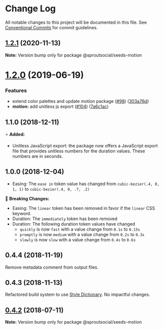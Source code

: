 # Change Log

All notable changes to this project will be documented in this file.
See [Conventional Commits](https://conventionalcommits.org) for commit guidelines.

## [1.2.1](https://github.com/sproutsocial/seeds-packets/compare/@sproutsocial/seeds-motion@1.2.0...@sproutsocial/seeds-motion@1.2.1) (2020-11-13)

**Note:** Version bump only for package @sproutsocial/seeds-motion





# [1.2.0](https://github.com/sproutsocial/seeds/compare/@sproutsocial/seeds-motion@0.4.3...@sproutsocial/seeds-motion@1.2.0) (2019-06-19)


### Features

* extend color palettes and update motion package ([#98](https://github.com/sproutsocial/seeds/issues/98)) ([303a76d](https://github.com/sproutsocial/seeds/commit/303a76d))
* **motion:** add unitless js export ([#104](https://github.com/sproutsocial/seeds/issues/104)) ([7a6c1ac](https://github.com/sproutsocial/seeds/commit/7a6c1ac))





## 1.1.0 (2018-12-11)
⭐️ **Added:**
- Unitless JavaScript export: the package now offers a JavaScript export file that provides unitless numbers for the duration values. These numbers are in seconds. 

## 1.0.0 (2018-12-04)
- Easing: The `ease in` token value has changed from `cubic-bezier(.4, 0, 1, 1)` to `cubic-bezier(.4, 0, .7, .2)`

🚨 **Breaking Changes:**
- Easing: The `linear` token has been removed in favor if the `linear` CSS keyword.
- Duration: The `immediately` token has been removed
- Duration: The following duration token values have changed
	- `quickly` is now `fast` with a value change from `0.1s` to `0.15s`
	- `promptly` is now `medium` with a value change from `0.2s` to `0.3s`
	- `slowly` is now `slow` with a value change from `0.4s` to `0.6s`

## 0.4.4 (2018-11-19)
Remove metadata comment from output files.

## 0.4.3 (2018-11-13)
Refactored build system to use [Style Dictionary](https://amzn.github.io/style-dictionary). No impactful changes.

<a name="0.4.2"></a>
## [0.4.2](https://github.com/sproutsocial/seeds/compare/@sproutsocial/seeds-motion@0.4.1...@sproutsocial/seeds-motion@0.4.2) (2018-07-11)




**Note:** Version bump only for package @sproutsocial/seeds-motion
